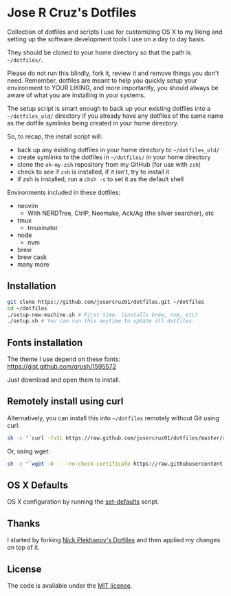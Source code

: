 # Jose R Cruz's Dotfiles

Collection of dotfiles and scripts I use for customizing OS X to my liking and setting up the software development tools I use on a day to day basis.

They should be cloned to your home directory so that the path is `~/dotfiles/`.

Please do not run this blindly, fork it, review it and remove things you don't need. Remember, dotfiles are meant to help you
quickly setup your environment to YOUR LIKING, and more importantly, you should always be aware of what you are installing in your systems.

The setup script is smart enough to back up your existing dotfiles into a `~/dotfiles_old/` directory if you already have any dotfiles of the same name as the dotfile symlinks being created in your home directory.

So, to recap, the install script will:

- back up any existing dotfiles in your home directory to `~/dotfiles_old/`
- create symlinks to the dotfiles in `~/dotfiles/` in your home directory
- clone the `oh-my-zsh` repository from my GitHub (for use with `zsh`)
- check to see if `zsh` is installed, if it isn't, try to install it
- if zsh is installed, run a `chsh -s` to set it as the default shell

Environments included in these dotfiles:

* neovim
  * With NERDTree, CtrlP, Neomake, Ack/Ag (the silver searcher), etc
* tmux
  * tmuxinator
* node
  * nvm
* brew
* brew cask
* many more

## Installation

```sh
git clone https://github.com/josercruz01/dotfiles.git ~/dotfiles
cd ~/dotfiles
./setup-new-machine.sh # First time. (installs brew, nvm, etc)
./setup.sh # You can run this anytime to update all dotfiles.
```

## Fonts installation

The theme I use depend on these fonts: https://gist.github.com/qrush/1595572

Just download and open them to install.

## Remotely install using curl

Alternatively, you can install this into `~/dotfiles` remotely without Git using curl:

```sh
sh -c "`curl -fsSL https://raw.github.com/josercruz01/dotfiles/master/remote-setup.sh`"
```

Or, using wget:

```sh
sh -c "`wget -O - --no-check-certificate https://raw.githubusercontent.com/josercruz01/dotfiles/master/remote-setup.sh`"
```

## OS X Defaults

OS X configuration by running the [set-defaults](osx/set-defaults.sh) script.

## Thanks

I started by forking [Nick Plekhanov's Dotfiles](https://github.com/nicksp/dotfiles) and then applied my changes on top of it.

## License

The code is available under the [MIT license](LICENSE).
